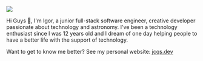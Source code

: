 <a href="https://jcqs.dev/"><img src="https://imgur.com/e5XSWEQ.png"></img></a>

Hi Guys 👋,
I'm Igor, a junior full-stack software engineer, creative developer passionate about technology and astronomy. I've been a technology enthusiast since I was 12 years old and I dream of one day helping people to have a better life with the support of technology.

Want to get to know me better? See my personal website: [jcqs.dev](https://jcqs.dev/)

